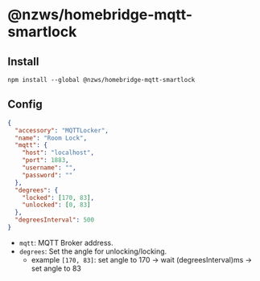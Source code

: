 # @nzws/homebridge-mqtt-smartlock

## Install

```
npm install --global @nzws/homebridge-mqtt-smartlock
```

## Config

```json
{
  "accessory": "MQTTLocker",
  "name": "Room Lock",
  "mqtt": {
    "host": "localhost",
    "port": 1883,
    "username": "",
    "password": ""
  },
  "degrees": {
    "locked": [170, 83],
    "unlocked": [0, 83]
  },
  "degreesInterval": 500
}
```

- `mqtt`: MQTT Broker address.
- `degrees`: Set the angle for unlocking/locking.
  - example `[170, 83]`: set angle to 170 → wait (degreesInterval)ms → set angle to 83
